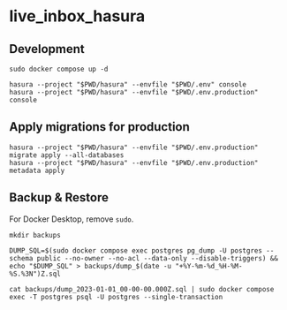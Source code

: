 # live_inbox_hasura

## Development

```shell
sudo docker compose up -d

hasura --project "$PWD/hasura" --envfile "$PWD/.env" console
hasura --project "$PWD/hasura" --envfile "$PWD/.env.production" console
```

## Apply migrations for production

```shell
hasura --project "$PWD/hasura" --envfile "$PWD/.env.production" migrate apply --all-databases
hasura --project "$PWD/hasura" --envfile "$PWD/.env.production" metadata apply
```

## Backup & Restore

For Docker Desktop, remove `sudo`.

```shell
mkdir backups

DUMP_SQL=$(sudo docker compose exec postgres pg_dump -U postgres --schema public --no-owner --no-acl --data-only --disable-triggers) && echo "$DUMP_SQL" > backups/dump_$(date -u "+%Y-%m-%d_%H-%M-%S.%3N")Z.sql

cat backups/dump_2023-01-01_00-00-00.000Z.sql | sudo docker compose exec -T postgres psql -U postgres --single-transaction
```
